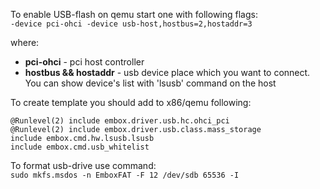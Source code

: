To enable USB-flash on qemu start one with following flags:  
`-device pci-ohci -device usb-host,hostbus=2,hostaddr=3`

where:
* **pci-ohci** - pci host controller
* **hostbus && hostaddr** - usb device place which you want to connect. You can show device's list with 'lsusb' command on the host

To create template you should add to x86/qemu following:
```
@Runlevel(2) include embox.driver.usb.hc.ohci_pci
@Runlevel(2) include embox.driver.usb.class.mass_storage
include embox.cmd.hw.lsusb.lsusb
include embox.cmd.usb_whitelist
```

To format usb-drive use command:  
`sudo mkfs.msdos -n EmboxFAT -F 12 /dev/sdb 65536 -I`